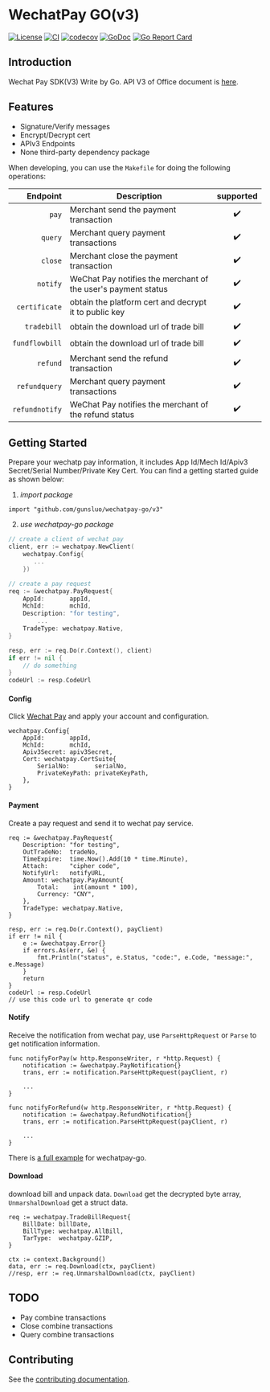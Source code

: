 # WechatPay GO(v3)

[![License](https://img.shields.io/badge/License-Apache%202.0-blue.svg)](https://github.com/gunsluo/wechatpay-go/blob/master/LICENSE)
[![CI](https://github.com/gunsluo/wechatpay-go/workflows/ci/badge.svg)](https://github.com/gunsluo/wechatpay-go/actions?query=branch%3Amaster)
[![codecov](https://codecov.io/gh/gunsluo/wechatpay-go/branch/master/graph/badge.svg?token=VFZKUPNGXN)](https://codecov.io/gh/gunsluo/wechatpay-go)
[![GoDoc](https://pkg.go.dev/badge/github.com/gunsluo/wechatpay-go/v3?utm_source=godoc)](https://pkg.go.dev/github.com/gunsluo/wechatpay-go/v3)
[![Go Report Card](https://goreportcard.com/badge/github.com/gunsluo/wechatpay-go)](https://goreportcard.com/report/github.com/gunsluo/wechatpay-go)

## Introduction

Wechat Pay SDK(V3) Write by Go. API V3 of Office document is [here](https://pay.weixin.qq.com/wiki/doc/apiv3/index.shtml).

## Features
* Signature/Verify messages
* Encrypt/Decrypt cert
* APIv3 Endpoints
* None third-party dependency package

When developing, you can use the `Makefile` for doing the following operations:

| Endpoint           | Description                                                      |        supported       |
| ------------------:| -----------------------------------------------------------------|:----------------------:|
| `pay`              | Merchant send the payment transaction                            |   :heavy_check_mark:   |
| `query`            | Merchant query payment transactions                              |   :heavy_check_mark:   |
| `close`            | Merchant close the payment transaction                           |   :heavy_check_mark:   |
| `notify`           | WeChat Pay notifies the merchant of the user's payment status    |   :heavy_check_mark:   |
| `certificate`      | obtain the platform cert and decrypt it to public key            |   :heavy_check_mark:   |
| `tradebill`        | obtain the download url of trade bill                            |   :heavy_check_mark:   |
| `fundflowbill`     | obtain the download url of trade bill                            |   :heavy_check_mark:   |
| `refund`           | Merchant send the refund transaction                             |   :heavy_check_mark:   |
| `refundquery`      | Merchant query payment transactions                              |   :heavy_check_mark:   |
| `refundnotify`     | WeChat Pay notifies the merchant of the refund status            |   :heavy_check_mark:   |


## Getting Started

Prepare your wechatp pay information, it includes App Id/Mech Id/Apiv3 Secret/Serial Number/Private Key Cert. You can find a getting started guide as shown below: 

1. *import package*
```
import "github.com/gunsluo/wechatpay-go/v3"
```

2. *use wechatpay-go package*
```Go
// create a client of wechat pay
client, err := wechatpay.NewClient(
    wechatpay.Config{
       ...
    })

// create a pay request
req := &wechatpay.PayRequest{
    AppId:       appId,
    MchId:       mchId,
    Description: "for testing",
        ...
    TradeType: wechatpay.Native,
}

resp, err := req.Do(r.Context(), client)
if err != nil {
    // do something
}
codeUrl := resp.CodeUrl
```

#### Config

Click [Wechat Pay](https://pay.weixin.qq.com/) and apply your account and configuration.
```
wechatpay.Config{
    AppId:       appId,
    MchId:       mchId,
    Apiv3Secret: apiv3Secret,
    Cert: wechatpay.CertSuite{
        SerialNo:       serialNo,
        PrivateKeyPath: privateKeyPath,
    },
}
```

#### Payment

Create a pay request and send it to wechat pay service.
```
req := &wechatpay.PayRequest{
    Description: "for testing",
    OutTradeNo:  tradeNo,
    TimeExpire:  time.Now().Add(10 * time.Minute),
    Attach:      "cipher code",
    NotifyUrl:   notifyURL,
    Amount: wechatpay.PayAmount{
        Total:    int(amount * 100),
        Currency: "CNY",
    },
    TradeType: wechatpay.Native,
}

resp, err := req.Do(r.Context(), payClient)
if err != nil {
    e := &wechatpay.Error{}
    if errors.As(err, &e) {
        fmt.Println("status", e.Status, "code:", e.Code, "message:", e.Message)
    }
    return
}
codeUrl := resp.CodeUrl
// use this code url to generate qr code
```

#### Notify

Receive the notification from wechat pay, use `ParseHttpRequest` or `Parse` to get notification information.
```
func notifyForPay(w http.ResponseWriter, r *http.Request) {
    notification := &wechatpay.PayNotification{}
    trans, err := notification.ParseHttpRequest(payClient, r)

    ...
}

func notifyForRefund(w http.ResponseWriter, r *http.Request) {
    notification := &wechatpay.RefundNotification{}
    trans, err := notification.ParseHttpRequest(payClient, r)

    ...
}
```

There is [a full example](https://github.com/gunsluo/wechatpay-example) for wechatpay-go.

#### Download

download bill and unpack data. `Download` get the decrypted byte array, `UnmarshalDownload` get a struct data.
```
req := wechatpay.TradeBillRequest{
    BillDate: billDate,
    BillType: wechatpay.AllBill,
    TarType:  wechatpay.GZIP,
}

ctx := context.Background()
data, err := req.Download(ctx, payClient)
//resp, err := req.UnmarshalDownload(ctx, payClient)
```


## TODO

* Pay combine transactions
* Close combine transactions
* Query combine transactions

## Contributing

See the [contributing documentation](CONTRIBUTING.md).

